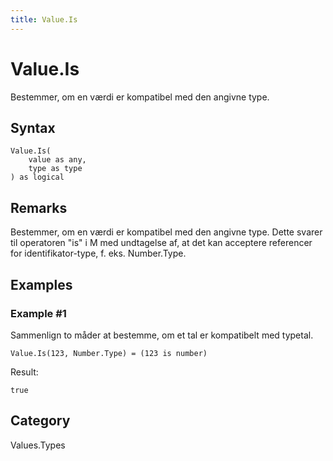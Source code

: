 ```yaml
---
title: Value.Is
---
```


# Value.Is


Bestemmer, om en værdi er kompatibel med den angivne type.


## Syntax

```powerquery
Value.Is(
    value as any,
    type as type
) as logical
```


## Remarks

Bestemmer, om en værdi er kompatibel med den angivne type. Dette svarer til operatoren "is" i M med undtagelse af, at det kan acceptere referencer for identifikator-type, f. eks. Number.Type.


## Examples

### Example #1 
Sammenlign to måder at bestemme, om et tal er kompatibelt med typetal.
```powerquery
Value.Is(123, Number.Type) = (123 is number)
```

Result: 
```powerquery
true
```




## Category
Values.Types
